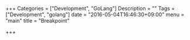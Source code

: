 +++
Categories = ["Development", "GoLang"]
Description = ""
Tags = ["Development", "golang"]
date = "2016-05-04T16:46:30+09:00"
menu = "main"
title = "Breakpoint"

+++

